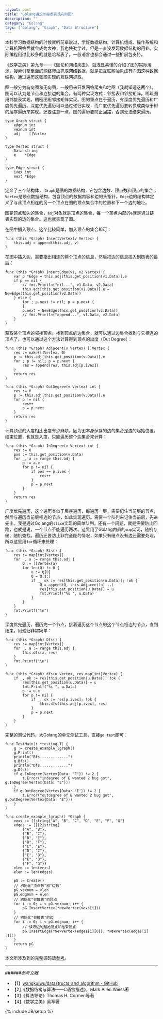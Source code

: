 ```yaml
---
layout: post
title: "Golang通过邻接表实现有向图"
description: ""
category: "Golang"
tags: ["Golang", "Graph", "Data Structure"]
---
```

 
本科学习数据结构的时候就听前辈说过，学好数据结构、计算机组成、操作系统和计算机网络后就会成为大神，我也使劲学过，但是一直没发现数据结构的用处。实际编程用过比较多的就是哈希表了，一般语言也都会通过一些扩展包支持。

《数学之美》第九章——《图论和网络爬虫》，就浅显易懂的介绍了图的实际用途。搜索引擎里面的网络爬虫抓取网络数据，就是把互联网抽象成有向图这种数据结构，通过遍历这张图实现的互联网抓取。

图一般分为有向图和无向图，一般用来开发网络爬虫和地图（我就知道这两个）。图可以认为是节点和连接边的集合，有两种实现方式：邻接表和邻接矩阵。稀疏图用邻接表实现，稠密图用邻接矩阵实现。图的重点在于遍历，有深度优先遍历和广度优先遍历。深度优先遍历可以通过递归实现，而广度优先遍历要转换成类似于树的层序遍历来实现。还要注意一点，图的遍历要防止回路，否则无法结束遍历。

	type Graph struct {
		edgnum int
		vexnum int
		adj    []Vertex
	}

	type Vertex struct {
		Data string
		e    *Edge
	}

	type Edge struct {
		ivex int
		next *Edge
	}

定义了三个结构体， `Graph`是图的数据结构，它包含边数、顶点数和顶点的集合；`Vertex`是顶点数据结构，包含顶点的数据内容和边的头指针，`Edge`边的结构体定义了与此顶点相连的另一个顶点在图的顶点集合中的位置和下一个边的地址。

图是顶点和边的集合，`adj`对象就是顶点的集合，每一个顶点内部的`e`就是通过链表实现的边的集合。这也就实现了图。

在图中插入顶点，这个比较简单，加入顶点的集合即可：

	func (this *Graph) InsertVertex(v Vertex) {
		this.adj = append(this.adj, v)
	}

在图中插入边，需要指出相连的两个顶点的信息，然后把边的信息插入到链表的最后：

	func (this *Graph) InsertEdge(v1, v2 Vertex) {
		var p *Edge = this.adj[this.get_position(v1.Data)].e
		if p == nil {
			// fmt.Println("nil...", v1.Data, v2.Data)
			this.adj[this.get_position(v1.Data)].e = NewEdge(this.get_position(v2.Data))
		} else {
			for ; p.next != nil; p = p.next {
			}
			p.next = NewEdge(this.get_position(v2.Data))
			// fmt.Println("append...", v1.Data, v2.Data)
		}
	}

获取某个顶点的邻接顶点，找到顶点的边集合，就可以通过边集合找到与它相连的顶点了。也可以通过这个方法计算得到顶点的出度（Out Degree）：

	func (this *Graph) Adjacent(v Vertex) []Vertex {
		res := make([]Vertex, 0)
		p := this.adj[this.get_position(v.Data)].e
		for ; p != nil; p = p.next {
			res = append(res, this.adj[p.ivex])
		}
		return res
	}

	func (this *Graph) OutDegree(v Vertex) int {
		res := 0
		p := this.adj[this.get_position(v.Data)].e
		for p != nil {
			res++
			p = p.next
		}
		return res
	}

计算顶点的入度相比出度有点麻烦，因为图本身保存的边的集合是边的起始位置，结束位置，也就是入度，只能遍历整个边集合来计算：

	func (this *Graph) InDegree(v Vertex) int {
		res := 0
		pos := this.get_position(v.Data)
		for _, a := range this.adj {
			p := a.e
			for p != nil {
				if pos == p.ivex {
					res++
				}
				p = p.next
			}
		}
		return res
	}

广度优先遍历，这个遍历类似于层序遍历，每遍历一层，需要记住当前层的节点，然后与遍历当前层相连的节点，如此实现遍历。需要一个队列来记住当前层，先进先出。我是通过Golang的`slice`实现的简单队列。还有一个问题，就是需要防止回路，也就是说，一个节点不能遍历两次。这里用了Golang内置的`map`实现，随机存储、随机查找。遍历还要防止非完全图的情况，如果只有结点没有边还需要处理，所以这里用`for`循环来处理：

	func (this *Graph) Bfs() {
		res := map[int]Vertex{}
		for _, a := range this.adj {
			Q := []Vertex{a}
			for len(Q) != 0 {
				u := Q[0]
				Q = Q[1:]
				if _, ok := res[this.get_position(u.Data)]; !ok {
					Q = append(Q, this.Adjacent(u)...)
					res[this.get_position(u.Data)] = u
					fmt.Printf("%s ", u.Data)
				}
			}
		}
		fmt.Printf("\n")
	}

深度优先遍历，遍历完一个节点，接着遍历这个节点的这个节点相连的节点，直到结束。用递归非常简单：

	func (this *Graph) Dfs() {
		res := map[int]Vertex{}
		for _, a := range this.adj {
			this.dfs(a, res)
		}
		fmt.Printf("\n")
	}

	func (this *Graph) dfs(u Vertex, res map[int]Vertex) {
		if _, ok := res[this.get_position(u.Data)]; !ok {
			res[this.get_position(u.Data)] = u
			fmt.Printf("%s ", u.Data)
			p := u.e
			for p != nil {
				if _, ok := res[p.ivex]; !ok {
					this.dfs(this.adj[p.ivex], res)
				}
				p = p.next
			}
		}
	}

完整的测试代码，大Golang的单元测试工具，直接`go test`即可：

	func TestMain(t *testing.T) {
		g := create_example_lgraph()
		g.Print()
		println("Bfs.............")
		g.Bfs()
		println("Dfs.............")
		g.Dfs()
		if g.InDegree(Vertex{Data: "E"}) != 2 {
			t.Error("indegree of E wanted 2 bug got", g.InDegree(Vertex{Data: "E"}))
		}
		if g.OutDegree(Vertex{Data: "E"}) != 2 {
			t.Error("outdegree of E wanted 2 bug got", g.OutDegree(Vertex{Data: "E"}))
		}
	}

	func create_example_lgraph() *Graph {
		vexs := []string{"A", "B", "C", "D", "E", "F", "G"}
		edges := [][2]string{
			{"A", "B"},
			{"B", "C"},
			{"B", "E"},
			{"B", "F"},
			{"C", "E"},
			{"D", "C"},
			{"E", "B"},
			{"E", "D"},
			{"F", "G"}}
		vlen := len(vexs)
		elen := len(edges)

		pG := Create()
		// 初始化"顶点数"和"边数"
		pG.vexnum = vlen
		pG.edgnum = elen
		// 初始化"邻接表"的顶点
		for i := 0; i < pG.vexnum; i++ {
			pG.InsertVertex(*NewVertex(vexs[i]))
		}
		// 初始化"邻接表"的边
		for i := 0; i < pG.edgnum; i++ {
			// 读取边的起始顶点和结束顶点
			pG.InsertEdge(*NewVertex(edges[i][0]), *NewVertex(edges[i][1]))
		}
		return pG
	}


本文所涉及到的完整源码请[参考](https://github.com/mnhkahn/go_code/tree/master/graph)。
 
---

######*参考文献*
+ 【1】[wangkuiwu/datastructs_and_algorithm - GitHub](https://github.com/wangkuiwu/datastructs_and_algorithm/blob/master/source/graph/iterator/dg/c/list_dg.c)
+ 【2】《数据结构与算法——C语言描述》，Mark Allen Weiss著
+ 【3】《算法导论》Thomas H. Cormen等著
+ 【4】《数学之美》吴军著
 
{% include JB/setup %}